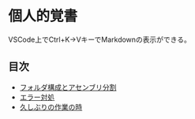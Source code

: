 # 個人的覚書

VSCode上でCtrl+K→VキーでMarkdownの表示ができる。

## 目次

- [フォルダ構成とアセンブリ分割](./folder.md)
- [エラー対処](./errors.md)
- [久しぶりの作業の時](./long_time_no_see.md)

